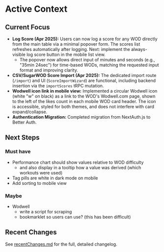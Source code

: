 # Active Context

## Current Focus

- **Log Score (Apr 2025):** Users can now log a score for any WOD directly from the main table via a minimal popover form. The scores list refreshes automatically after logging. Next: implement the always-visible log score button in the mobile list view.
  - The popover now allows direct input of minutes and seconds (e.g., "35min 24sec") for time-based WODs, matching the requested input format and improving clarity.
- **CSV/SugarWOD Score Import (Apr 2025):** The dedicated import route (`/import`) and UI (`ScoreImportWizard`) are functional, including backend insertion via the `importScores` tRPC mutation.
- **Wodwell icon link in mobile view:** Implemented a circular Wodwell icon (white "w" on black) as a link to the WOD's Wodwell.com page, shown to the left of the likes count in each mobile WOD card header. The icon is accessible, styled for both themes, and does not interfere with card expand/collapse.
- **Authentication Migration:** Completed migration from NextAuth.js to Better Auth.

## Next Steps

### Must have

- Performance chart should show values relative to WOD difficulty
  - and also display in a tooltip how a value was derived (which workouts were used)
- Tag pills are white in dark mode on mobile
- Add sorting to mobile view

### Maybe

- Wodwell
  - write a script for scraping
  - bookmarklet so users can use? (this has been difficult)

## Recent Changes

See [recentChanges.md](./recentChanges.md) for the full, detailed changelog.
